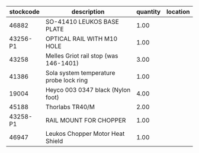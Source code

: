 |stockcode|description|quantity|location|
|---------|-----------|--------|--------|
|46882|SO-41410 LEUKOS BASE PLATE|1.00||
|43256-P1|OPTICAL RAIL WITH M10 HOLE|1.00||
|43258|Melles Griot rail stop (was 146-1401)|3.00||
|41386|Sola system temperature probe lock ring|1.00||
|19004|Heyco 003 0347 black (Nylon foot)|4.00||
|45188|Thorlabs TR40/M|2.00||
|43258-P1|RAIL MOUNT FOR CHOPPER|1.00||
|46947|Leukos Chopper Motor Heat Shield|1.00||
